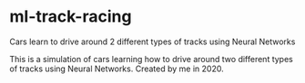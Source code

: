 # ml-track-racing
Cars learn to drive around 2 different types of tracks using Neural Networks

This is a simulation of cars learning how to drive around two different types of tracks using Neural Networks.
Created by me in 2020.

